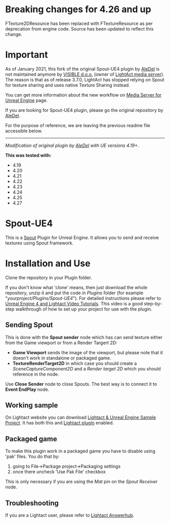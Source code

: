 # Breaking changes for 4.26 and up

FTexture2DResource has been replaced with FTextureResource as per deprecation from engine code. Source has been updated to reflect this change.

# Important
As of January 2021, this fork of the original Spout-UE4 plugin by [AleDel](https://github.com/AleDel/Spout-UE4) is not maintained anymore by [VISIBLE d.o.o.](https://visible.si) (owner of [LightAct media server](https://lightact.io)). The reason is that as of release 3.7.0, LightAct has stopped relying on Spout for texture sharing and uses native Texture Sharing instead.

You can get more information about the new workflow on [Media Server for Unreal Engine](https://lightact.io/unreal-engine/) page.

If you are looking for Spout-UE4 plugin, please go the original repository by [AleDel](https://github.com/AleDel/Spout-UE4).

For the purpose of reference, we are leaving the previous readme file accessible below.

---


*Modification of original plugin by [AleDel](https://github.com/AleDel/Spout-UE4) with UE versions 4.19+.*

**This was tested with:**
* 4.19
* 4.20
* 4.21
* 4.22
* 4.23 
* 4.24
* 4.25
* 4.27

# Spout-UE4
This is a [Spout](http://spout.zeal.co/) Plugin for Unreal Engine. It allows you to send and receive textures using Spout framework.

# Installation and Use

Clone the repository in your Plugin folder.

If you don't know what 'clone' means, then just download the whole repository, unzip it and put the code in _Plugins_ folder (for example "_yourproject/Plugins/Spout-UE4_"). For detailed instructions please refer to [Unreal Engine 4 and Lightact Video Tutorials](https://www.youtube.com/playlist?list=PLcNPGta1d2XDcSsz8zcW0f2lPSawnW3mR). This video is a good step-by-step walkthrough of how to set up your project for use with the plugin.

## Sending Spout

This is done with the **Spout sender** node which has can send texture either from the Game viewport or from a Render Targert 2D: 
  * **Game Viewport** sends the image of the viewport, but please note that it doesn't work in standalone or packaged game.
  * **TextureRenderTarget2D** in which case you should create a _SceneCaptureComponent2D_ and a *Render target 2D* which you should reference in the node.

Use **Close Sender** node to close Spouts. The best way is to connect it to **Event EndPlay** node.

## Working sample

On Lightact website you can download [Lightact & Unreal Engine Sample Project](https://lightact-systems.com/product/lightact-and-unreal-engine/). It has both this and [Lightact plugin](https://github.com/lightact/Lightact-UE4)   enabled.

## Packaged game
To make this plugin work in a packaged game you have to disable using 'pak' files. You do that by:
1. going to File->Package project->Packaging settings
2. once there uncheck 'Use Pak File' checkbox

This is only necessary if you are using the *Mat* pin on the *Spout Receiver* node.

## Troubleshooting
If you are a Lightact user, please refer to [Lightact Answerhub](https://answerhub.lightact-systems.com/).
